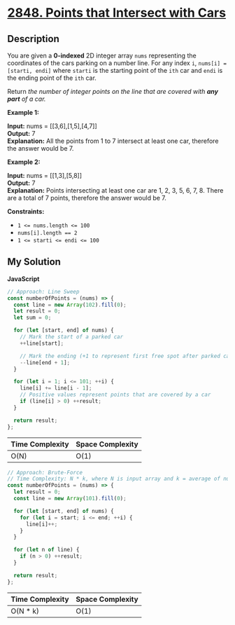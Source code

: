 # [2848. Points that Intersect with Cars](https://leetcode.com/problems/points-that-intersect-with-cars)

## Description

You are given a **0-indexed** 2D integer array `nums` representing the coordinates of the cars parking on a number line. For any index `i`, `nums[i] = [starti, endi]` where `starti` is the starting point of the `ith` car and `endi` is the ending point of the `ith` car.

Return _the number of integer points on the line that are covered with **any part** of a car._

**Example 1:**

**Input:** nums = \[\[3,6\],\[1,5\],\[4,7\]\]  
**Output:** 7  
**Explanation:** All the points from 1 to 7 intersect at least one car, therefore the answer would be 7.

**Example 2:**

**Input:** nums = \[\[1,3\],\[5,8\]\]  
**Output:** 7  
**Explanation:** Points intersecting at least one car are 1, 2, 3, 5, 6, 7, 8. There are a total of 7 points, therefore the answer would be 7.

**Constraints:**

- `1 <= nums.length <= 100`
- `nums[i].length == 2`
- `1 <= starti <= endi <= 100`

## My Solution

**JavaScript**

```js
// Approach: Line Sweep
const numberOfPoints = (nums) => {
  const line = new Array(102).fill(0);
  let result = 0;
  let sum = 0;

  for (let [start, end] of nums) {
    // Mark the start of a parked car
    ++line[start];

    // Mark the ending (+1 to represent first free spot after parked car)
    --line[end + 1];
  }

  for (let i = 1; i <= 101; ++i) {
    line[i] += line[i - 1];
    // Positive values represent points that are covered by a car
    if (line[i] > 0) ++result;
  }

  return result;
};
```

| Time Complexity | Space Complexity |
| --------------- | ---------------- |
| O(N)            | O(1)             |

```js
// Approach: Brute-Force
// Time Complexity: N * k, where N is input array and k = average of nums[1] - nums[0] + 1 for each element in nums
const numberOfPoints = (nums) => {
  let result = 0;
  const line = new Array(101).fill(0);

  for (let [start, end] of nums) {
    for (let i = start; i <= end; ++i) {
      line[i]++;
    }
  }

  for (let n of line) {
    if (n > 0) ++result;
  }

  return result;
};
```

| Time Complexity | Space Complexity |
| --------------- | ---------------- |
| O(N \* k)       | O(1)             |
